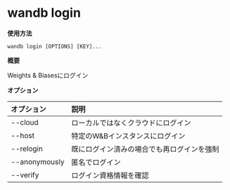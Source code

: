 
# wandb login

**使用方法**

`wandb login [OPTIONS] [KEY]...`

**概要**

Weights & Biasesにログイン

**オプション**

| **オプション** | **説明** |
| :--- | :--- |
| --cloud | ローカルではなくクラウドにログイン |
| --host | 特定のW&Bインスタンスにログイン |
| --relogin | 既にログイン済みの場合でも再ログインを強制 |
| --anonymously | 匿名でログイン |
| --verify | ログイン資格情報を確認 |